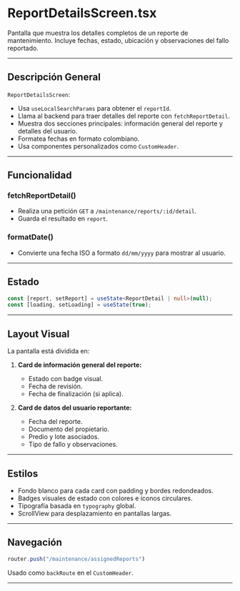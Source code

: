 # ReportDetailsScreen.tsx

Pantalla que muestra los detalles completos de un reporte de mantenimiento. Incluye fechas, estado, ubicación y observaciones del fallo reportado.

---

## Descripción General

`ReportDetailsScreen`:

- Usa `useLocalSearchParams` para obtener el `reportId`.
- Llama al backend para traer detalles del reporte con `fetchReportDetail`.
- Muestra dos secciones principales: información general del reporte y detalles del usuario.
- Formatea fechas en formato colombiano.
- Usa componentes personalizados como `CustomHeader`.

---

## Funcionalidad

### fetchReportDetail()

- Realiza una petición `GET` a `/maintenance/reports/:id/detail`.
- Guarda el resultado en `report`.

### formatDate()

- Convierte una fecha ISO a formato `dd/mm/yyyy` para mostrar al usuario.

---

## Estado

```ts
const [report, setReport] = useState<ReportDetail | null>(null);
const [loading, setLoading] = useState(true);
```
---

## Layout Visual

La pantalla está dividida en:

1. **Card de información general del reporte:**
   - Estado con badge visual.
   - Fecha de revisión.
   - Fecha de finalización (si aplica).

2. **Card de datos del usuario reportante:**
   - Fecha del reporte.
   - Documento del propietario.
   - Predio y lote asociados.
   - Tipo de fallo y observaciones.

---

## Estilos

- Fondo blanco para cada card con padding y bordes redondeados.
- Badges visuales de estado con colores e íconos circulares.
- Tipografía basada en `typography` global.
- ScrollView para desplazamiento en pantallas largas.

---

## Navegación

```ts
router.push("/maintenance/assignedReports")
```

Usado como `backRoute` en el `CustomHeader`.

---

